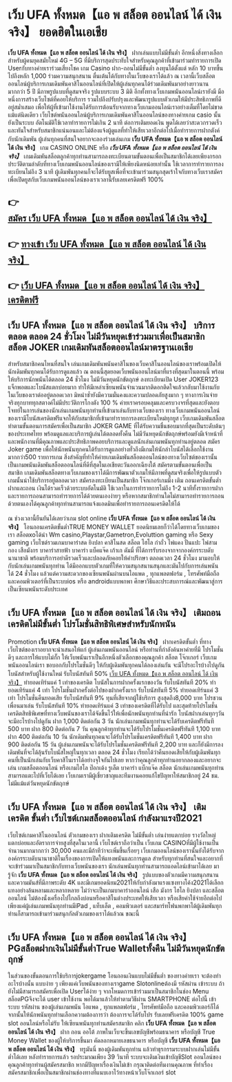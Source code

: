 # เว็บ UFA ทั้งหมด【แอ พ สล็อต ออนไลน์ ได้ เงิน จริง】  ยอดฮิตในเอเชีย 

**เว็บ UFA ทั้งหมด【แอ พ สล็อต ออนไลน์ ได้ เงิน จริง】** ฝากเล่นแบบไม่มีขั้นต่ำ  อีกหนึ่งสิ่งทางเลือกสำหรับผู้คนยุคสมัยใหม่ 4G – 5G ที่มีบริการสุดประทับใจสำหรับคุณลูกค้าที่เข้ามาร่วมทำรายการเปิด Userกับทางค่ายเราร่วมเสี่ยงโชค เกม Casino  ฝาก-ถอนไม่มีขั้นต่ำ ลงทุนได้ตั้งแต่ หลัก 10 บาทขึ้นไปถึงหลัก 1,000 ร่วมความสนุกสนาน ตื่นเต้นได้กับทางในเว็บของเราได้แล้ว ณ เวลานี้เว็บสล็อตออนไลน์ผู้บริการเกมเดิมพันคาสิโนออนไลน์ที่เปิดให้ผู้เล่นทุกคนได้ร่วมเดิมพันมาอย่างยาวนานมากกว่า 5 ปี มีภาพรูปแบบที่ดูสมจจริง รูปแบบระบบ 3 มิติ
อีกทั้งทางเว็บเกมพนันออนไลน์เรายังมี มือหนึ่งการสร้างเว็บไซต์ที่คอยให้บริการ  รวมไปถึงปรับปรุงและพัฒนารูปแบบตัวเกมให้มีประสิทธิภาพที่ดีอยู่สม่ำเสมอ เพื่อให้ผู้ที่เข้ามาใช้งานได้รับการต้อนรับจากทางเว็บเกมออนไลน์เราอย่างเต็มที่โดยไม่ขาดแม้แต่นิดเดียว เว็บไซต์พนันออนไลน์ผู้บริการเกมเดิมพันคาสิโนออนไลน์ของทางค่ายเกม casio นั้นยังเป็นระบบ อัตโนมัติใช้เวลาทำรายการไม่เกิน 2 นาที ต่อการเติมยอดเงิน พูดได้เลยว่าสะดวกรวดเร็ว และทันใจสำหรับสมาชิกแน่นอนและไม่ต้องแจ้งผู้ดูแลที่ทำให้เสียเวลาอีกต่อไปเมื่อทำรายการฝากตังค์กับนักเดิมพัน
ผู้เล่นทุกคนที่สนใจอยากจะลองร่วมเล่นเกม **เว็บ UFA ทั้งหมด【แอ พ สล็อต ออนไลน์ ได้ เงิน จริง】** เกม CASINO ONLINE หรือ ***เว็บ UFA ทั้งหมด【แอ พ สล็อต ออนไลน์ ได้ เงิน จริง】*** เกมเดิมพันสล็อตลูกค้าทุกท่านสามารถลงทะเบียนตามขั้นตอนเพื่อเป็นสมาชิกได้เลยเพียงกรอกประวัติตามลำดับที่ทางเว็บเกมพนันออนไลน์ของเรามีให้เพียงนิดหน่อยเท่านั้น ใช้เวลาการทำรายการลงทะเบียนไม่ถึง 3 นาที ผู้เดิมพันทุกคนก็จะได้รับยูสเพื่อที่จะเข้ามาร่วมสนุกสุดเร้าใจกับทางเว็บเราสมัครเพื่อเปิดยูสกับเว็บเกมพนันออนไลน์ของเราเวลานี้รับเลยเครดิตฟรี 100%

## 👉 [สมัคร เว็บ UFA ทั้งหมด【แอ พ สล็อต ออนไลน์ ได้ เงิน จริง】](https://archa888.com/)
## 👉 [ทางเข้า เว็บ UFA ทั้งหมด【แอ พ สล็อต ออนไลน์ ได้ เงิน จริง】](https://archa888.com/)
## 👉 [เว็บ UFA ทั้งหมด【แอ พ สล็อต ออนไลน์ ได้ เงิน จริง】 เครดิตฟรี](https://archa888.com/)

## เว็บ UFA ทั้งหมด【แอ พ สล็อต ออนไลน์ ได้ เงิน จริง】 บริการตลอด ตลอด 24 ชั่วโมง ไม่มีวันหยุดเข้าร่วมมาเพื่อเป็นสมาชิก สล็อต JOKER เกมเดิมพันสล็อตออนไลน์มาตรฐานเอเชีย

สำหรับสมาชิกคนไหนที่สนใจ เล่นเกมเดิมพันพนันคาสิโนของเว็บคาสิโนออนไลน์ของเราพร้อมเปิดให้นักเดิมพันทุกคนได้รับการดูแลแล้ว ณ ตอนนี้สุดยอดเว็บพนันออนไลน์มาที่แรงที่สุดมาในตอนนี้ พร้อมให้บริการนักพนันได้ตลอด 24 ชั่วโมง ไม่มีวันหยุดนักขัตฤกษ์ ลงทะเบียนเปิด User JOKER123 แจ็กพอตและโบนัสแตกบ่อยมาก ทำให้มีเหล่าเซียนพนันจำนวนมากติดอกติดใจแล้วกลับมาใช้งานกับในเว็บของเราต่ออยู่ตลอดเวลา มิหนำซ้ำยังมีความมั่นคงและความปลอดภัยสูงมาก ๆ ทางการเงินจ่ายจริงทุกบาททุกสตางค์ไม่มีประวัติการโกงตัง 100 % ค่ายเราครอบคลุมและครบวงจรที่สุดและยังตอบโจทย์ในการเล่นของนักเล่นเกมพนันทุกท่านที่เข้ามาเล่นกับทางเว็บของเรา
ทางเว็บเกมพนันออนไลน์ของเรามีโบนัสเครดิตฟรีแจกให้กับสมาชิกที่เข้ามาทำรายการลงทะเบียนใหม่ทุกยูส เว็บเกมเดิมพันสล็อตทำตามขั้นตอนการสมัครเพื่อเป็นสมาชิก JOKER GAME ที่ได้รับความชื่นชอบมากที่สุดเป็นระดับต้นๆของประเทศไทย พร้อมดูแลและบริการผู้เล่นได้ตลอดทั้งคืน ไม่มีวันหยุดนักขัตฤกษ์พร้อมยังมีเจ้าหน้าที่และพนักงานที่มีคุณภาพและประสิทธิภาพคอยบริการและดูแลนักเล่นเกมพนันทุกท่านอยู่ตลอด สมัคร Joker game เพื่อให้นักพนันทุกคนได้รับการดูแลอย่างทั่วถึงมีเกมให้นักล่าโบนัสได้เลือกใช้งานมากกว่า500 รายการเกม
สิ่งสำคัญที่ทำให้ค่ายเกมเดิมพันสล็อตออนไลน์ของทางเว็บไซต์ของเรานั้นเป็นเกมพนันเดิมพันสล็อตออนไลน์ที่ดีที่สุดในเอเชียตะวันออกเฉียงใต้ สมัครตามขั้นตอนเพื่อเป็นสมาชิก  เกมเดิมพันสล็อตทางเว็บเกมของเราได้มีการพัฒนาตัวเกมให้มีภาพที่ดูสมจริงเพื่อให้รูปแบบตัวเกมนั้นน่าใช้บริการอยู่ตลอดเวลา สมัครลงทะเบียนเป็นสมาชิก โจ๊กเกอร์เกมมิ่ง เติม ถอนเครดิตขั้นต่ำ ฝากและถอน เงินได้รวดเร็วด้วยระบบอัตโนมัติ ใช้เวลาในการทำรายการไม่ถึง 1-2 นาทีทั้งรายการฝากและรายการถอนสามารถทำรายการได้ด้วยตนเองง่ายๆ หรือหากสมาชิกท่านใดไม่สามารถทำรายการถอนด้วยตนเองได้คุณลูกค้าทุกท่านสามารถแจ้งแอดมินเพื่อทำรายการถอนเครดิตให้ได้

ณ ช่วงเวลานี้ยืนยันได้เลยว่าเกม slot online **เว็บ UFA ทั้งหมด【แอ พ สล็อต ออนไลน์ ได้ เงิน จริง】** โอนถอนเครดิตขั้นต่ำTRUE MONEY WALLET ยอดนิยมเลยก็ว่าได้โดยทางเว็บเกมของเรา สล็อตxoได้นำ  Wm casino,Playstar,Gametron,Evoluttion gaming หรือ Sexy gaming เว็บไซต์รวมเกมบาคาร่าสด ยิงปลา คาสิโนสด สล็อต ไฮโล กำถั่ว ไพ่แคง ปั่นแปะ ไพ่สามกอง เสือมังกร บาคาร่าสายฟ้า บาคาร่า แบ็คแจ๊ค เก้าเก ดัมมี่ ที่ได้การรับรองจากจากองค์กรระบดับนานาชาติ พร้อมบริการอย่าดีรวดเร็วและปลอดภัยคอยให้คำปรึกษา ตลอดเวลา 24 ชั่วโมง มามอบให้กับนักเล่นเกมพนันทุกท่าน ได้มีออกแบบตัวเกมที่ให้ความสนุกสนานสนุกและมันไปกับการเล่นพนัน ได้ 24 ชั่วโมง แล้วแต่ความสะดวกของเซียนพนันผ่านบนไอแพด , ทุกแพลตฟอร์ม , โทรศัพท์มือถือ และคอมพิวเตอร์ที่เป็นระบบios หรือ androidแบบพกพา ศึกษาวิธีและประสบการณ์และพัฒนาสู่การเป็นเซียนพนันระดับประเทศ

## เว็บ UFA ทั้งหมด【แอ พ สล็อต ออนไลน์ ได้ เงิน จริง】 เติมถอนเครดิตไม่มีขั้นต่ำ โปรโมชั่นสิทธิพิเศษสำหรับนักพนัน

 Promotion  **เว็บ UFA ทั้งหมด【แอ พ สล็อต ออนไลน์ ได้ เงิน จริง】** ฝากเครดิตขั้นต่ำ ที่ทางเว็บไซต์ของเราอยากจะนำเสนอให้แก่  ผู้เล่นเกมพนันออนไลน์ หรือท่านที่กำลังค้นหาค่ายที่มี โปรโมชั่นดีๆ และการให้แบบไม่กั๊ก ให้เว็บพนันเราเป็นอีกหนึ่งตัวเลือกของคุณลูกค้า สล็อต โจ๊กเกอร์ เว็บเกมพนันออนไลน์เรา ขอบอกกับโปรโมชั่นดีๆ ให้กับผู้เดิมพันทุกคนได้ลองเล่นกัน จะมีโปรอะไรบ้างไปดูกัน
โบนัสสำหรับผู้ใช้งานใหม่ รับโบนัสทันที 50% [เว็บ UFA ทั้งหมด【แอ พ สล็อต ออนไลน์ ได้ เงิน จริง】](https://archa888.com/) ทำยอดเทิร์นแค่ 1 เท่าของเครดิต
โบนัสในการฝากครั้งแรกของวัน รับโบนัสทันที 20% ทำยอดเทิร์นแค่ 4 เท่า
โปรโมชั่นฝากครั้งต่อไปของฝากครั้งแรก รับโบนัสทันที 5% ทำยอดเทิร์นแค่ 3 เท่า
โปรโมชั่นคืนยอดเสีย รับโบนัสทันที 9% ทุนที่เสียจากผู้ใช้บริการ สูงสุดถึง8,000 บาท
โปรชวนเพื่อนมาเล่น รับโบนัสทันที 10% ทำยอดเทิร์นแค่ 3 เท่าของเครดิตที่ได้รับไป
และสุดท้ายโปรโมชั่นเครดิตสิทธิพิเศษที่ทางเว็บพนันของเราได้จัดขึ้นไว้ให้เพื่อนักพนันทุกท่านที่น่ารัก โบนัสฝากเล่นทุกๆวัน จะมีอะไรบ้างไปดูกัน
ฝาก 1,000 ติดต่อกัน 3 วัน นักเล่นเกมพนันทุกท่านจะได้รับเครดิตฟรีทันที 500 บาท
ฝาก 800 ติดต่อกัน 7 วัน คุณลูกค้าทุกท่านจะได้รับโปรโมชั่นเครดิตฟรีทันที 1,100 บาท
ฝาก 400 ติดต่อกัน 10 วัน นักเดิมพันทุกคนจะได้รับโปรโมชั่นเครดิตฟรีทันที 1,400 บาท
ฝาก 900 ติดต่อกัน 15 วัน ผู้เล่นเกมพนันจะได้รับโปรโมชั่นเครดิตฟรีทันที 2,200 บาท
และก็ยังมีการลงเดิมพันที่จะได้ลุ้นรับโบนัสใหญ่ในทุกเวลา ตลอด 24 ชั่วโมง เรียกได้ว่าคืนยอดเสียให้กับผู้เดิมพันทุกคนที่เป็นนักเล่นกับเว็บคาสิโนเราได้อย่างจุใจกันไปเลย หากว่าคุณลูกค้าทุกท่านอยากลองและอยากจะเล่น เกมสล็อตออนไลน์ หรือเกมไฮโล ป๊อกเด้ง รูเล็ต บาคาร่า แบ็กแจ๊ค สล็อต นักเล่นเกมพนันทุกท่านสามารถแตะไปที่เว็บได้เลย เว็บเกมเรามีผู้เชี่ยวชาญและทีมงานคอยแก้ไขปัญหาให้สมาชิกอยู่ 24 ชม. ไม่มีแม้แต่วันหยุดนักขัตฤกษ์

## เว็บ UFA ทั้งหมด【แอ พ สล็อต ออนไลน์ ได้ เงิน จริง】 เติมเครดิต ขั้นต่ำ  เว็บไซต์เกมสล็อตออนไลน์ กำลังมาแรงปี2021

เว็บไซต์เกมคาสิโนออนไลน์ ตัวเกมของเรา ฝากเติมเครดิต ไม่มีขั้นต่ำ เล่นง่ายแตกบ่อย รางวัลใหญ่แตกบ่อยและอัตราการจ่ายสูงที่สุดในเวลานี้ เว็บไซต์เราถือว่าเป็น เว็บเกม CASINOที่มีผู้ใช้งานเป็นจำนวนมากมากกว่า 30,000 คนและมีถ้าทีว่าจะเพิ่มขึ้นเรื่อยๆ เว็บเกมออนไลน์ของเรานั้นยังได้รับจากองค์กรระบดับนานาชาติในเรื่องของการเปิดให้แทงพนันและการดูแล สำหรับทุกท่านที่สนใจและอยากที่จะเข้าร่วมมาเป็นสมาชิกกับทางเว็บพนันของเรา นักเล่นพนันทุกท่านสามารถแอดไลน์เข้ามาได้เลย
	มารู้จัก **เว็บ UFA ทั้งหมด【แอ พ สล็อต ออนไลน์ ได้ เงิน จริง】** รูปแบบของตัวเกมมีความสนุกสนานและความมันส์ที่มีภาพระดับ 4K และมีเกมยอดนิยม2021ให้กับกำลังมาแรงแซงทางโค้ง2021ได้เลือกแทงอย่างล้นหลามและหลากหลาย  ไม่ว่าจะเป็นเกมบาคาร่าออนไลน์ เสือ มังกร ไฮโล ยิงปลา และสล็อตออนไลน์ ไม่ต้องนั่งเครื่องไปไกลถึงบ่อนหรือคาสิโนต่างประเทศให้เสียเวลา หรือเสียค่าใช้จ่ายอีกต่อไป เพียงแค่ผู้เล่นเกมพนันทุกท่านมีiPad , แท็บเล็ต , คอมพิวเตอร์ และสมาร์ทโฟนพกพาได้ผู้เดิมพันทุกท่านก็สามารถเข้ามาร่วมสนุกกัลตัวเกมของเราได้แล้วณ ขณะนี้

## เว็บ UFA ทั้งหมด【แอ พ สล็อต ออนไลน์ ได้ เงิน จริง】 PGสล็อตฝากเงินไม่มีขั้นต่ำTrue Walletทั้งคืน ไม่มีวันหยุดนักขัตฤกษ์

ในส่วนของขั้นตอนการใช้บริการjokergame โอนถอนเงินแบบไม่มีขั้นต่ำ ของทางค่ายเรา จะต้องทำอะไรบ้างนั้น แบบง่าย ๆ เพียงแค่เว็บพนันของทางเราgame Slotonlineต้องมี รหัสผ่าน เข้าระบบ ถ้ายังไม่มีสามารถสมัครเพื่อเปิด Userได้ง่าย ๆ จากโหมดการเข้าร่วมมาเป็นสมาชิกในช่อง Menu สล็อตPGจึงจะได้ user เข้าใช้งาน พอได้มาแล้วให้ทำตามวิธีผ่าน SMARTPHONE ต่อไปนี้
เข้าระบบ รหัสผ่าน  ของผู้เล่นเกมพนัน ไอแพด , ทุกแพลตฟอร์ม , โทรศัพท์มือถือ และคอมพิวเตอร์ก็ได้
จากนั้นให้นักพนันทุกท่านเลือกความต้องการว่า ต้องการจะได้รับโปร รับเลยฟรีเครดิต 100% game slot ออนไลน์หรือไม่รับ
ให้เซียนพนันทุกท่านสมัครสมาชิก คลิก **เว็บ UFA ทั้งหมด【แอ พ สล็อต ออนไลน์ ได้ เงิน จริง】** ฝาก ถอน ออโต้ ภาพในเว็บจะขึ้นเลขบัญชีพร้อมธนาคาร หรือบัญชี True Money Wallet ของผู้ให้บริการขึ้นมา
คัดลอกหมายเลขธนาคาร หรือบัญชี **เว็บ UFA ทั้งหมด【แอ พ สล็อต ออนไลน์ ได้ เงิน จริง】** ทรูมันนี่ ของผู้เดิมพันทุกท่าน แล้วทำธุรกรรมระบบฝากเล่นไม่มีขั้นต่ำได้เลย
หลังทำรายการแล้ว รอประมาณเพียง 39 วินาที ระบบจะเติมเงินเข้าบัญชีSlot ออนไลน์ของคุณลูกค้าทุกท่านผู้สมัครสมาชิก
หากมีปัญหาเรื่องเงินไม่เข้า กรุณาติดต่อทีมงานคุณภาพ ที่ทำเรื่องสมัครสมาชิกเพื่อเป็นสมาชิกผ่านช่องทางที่แนบเอาไว้ทางหน้าเว็บโจ๊กเกอร์ slot



